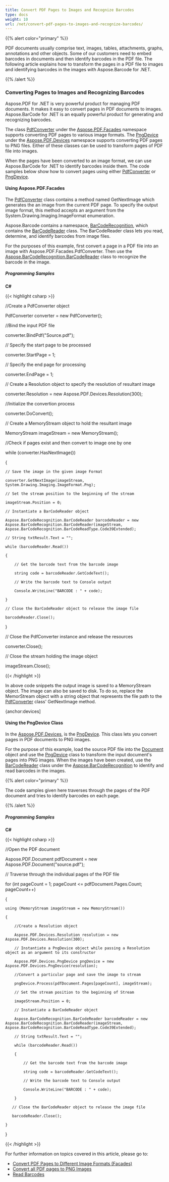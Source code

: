 ```yaml
---
title: Convert PDF Pages to Images and Recognize Barcodes
type: docs
weight: 10
url: /net/convert-pdf-pages-to-images-and-recognize-barcodes/
---
```


{{% alert color="primary" %}} 

PDF documents usually comprise text, images, tables, attachments, graphs, annotations and other objects. Some of our customers need to embed barcodes in documents and then identify barcodes in the PDF file. The following article explains how to transform the pages in a PDF file to images and identifying barcodes in the images with Aspose.Barcode for .NET.

{{% /alert %}} 
### **Converting Pages to Images and Recognizing Barcodes**
Aspose.PDF for .NET is very powerful product for managing PDF documents. It makes it easy to convert pages in PDF documents to images. Aspose.BarCode for .NET is an equally powerful product for generating and recognizing barcodes.

The class [PdfConverter](/pages/createpage.action?spaceKey=pdfnet&title=PdfConverter+Class&linkCreation=true&fromPageId=7118228) under the [Aspose.PDF.Facades](/pages/createpage.action?spaceKey=pdfnet&title=Aspose.PDF.Facades+namespace&linkCreation=true&fromPageId=7118228) namespace supports converting PDF pages to various image formats. The [PngDevice](/pages/createpage.action?spaceKey=pdfnet&title=PngDevice+Class&linkCreation=true&fromPageId=7118228) under the [Aspose.PDF.Devices](/pages/createpage.action?spaceKey=pdfnet&title=Aspose.PDF.Devices+namespace&linkCreation=true&fromPageId=7118228) namespace supports converting PDF pages to PNG files. Either of these classes can be used to transform pages of PDF file into images.

When the pages have been converted to an image format, we can use Aspose.BarCode for .NET to identify barcodes inside them. The code samples below show how to convert pages using either [PdfConverter](/pdf/net/convert-pdf-pages-to-images-and-recognize-barcodes-html/) or [PngDevice](/pdf/net/convert-pdf-pages-to-images-and-recognize-barcodes-html/).
#### **Using Aspose.PDF.Facades**
The [PdfConverter](/pages/createpage.action?spaceKey=pdfnet&title=PdfConverter+Class&linkCreation=true&fromPageId=7118228) class contains a method named GetNextImage which generates the an image from the current PDF page. To specify the output image format, this method accepts an argument from the System.Drawing.Imaging.ImageFormat enumeration.

Aspose.Barcode contains a namespace, [BarCodeRecognition](/pages/createpage.action?spaceKey=barcodenet&title=Aspose.BarCodeRecognition+namespace), which contains the [BarCodeReader](/pages/createpage.action?spaceKey=barcodenet&title=BarCodeReader+Class) class. The BarCodeReader class lets you read, determine, and identify barcodes from image files.

For the purposes of this example, first convert a page in a PDF file into an image with Aspose.PDF.Facades.PdfConverter. Then use the [Aspose.BarCodeRecognition.BarCodeReader](/pages/createpage.action?spaceKey=barcodenet&title=BarCodeReader+Class) class to recognize the barcode in the image.
##### **Programming Samples**
**C#**

{{< highlight csharp >}}

 //Create a PdfConverter object

PdfConverter converter = new PdfConverter();

//Bind the input PDF file

converter.BindPdf("Source.pdf");

// Specify the start page to be processed

converter.StartPage = 1;

// Specify the end page for processing

converter.EndPage = 1;

// Create a Resolution object to specify the resolution of resultant image

converter.Resolution = new Aspose.PDF.Devices.Resolution(300);

//Initialize the convertion process

converter.DoConvert();

// Create a MemoryStream object to hold the resultant image

MemoryStream imageStream = new MemoryStream();

//Check if pages exist and then convert to image one by one

while (converter.HasNextImage())

{

    // Save the image in the given image Format

    converter.GetNextImage(imageStream, System.Drawing.Imaging.ImageFormat.Png);

    // Set the stream position to the beginning of the stream

    imageStream.Position = 0;

    // Instantiate a BarCodeReader object

    Aspose.BarCodeRecognition.BarCodeReader barcodeReader = new Aspose.BarCodeRecognition.BarCodeReader(imageStream, Aspose.BarCodeRecognition.BarCodeReadType.Code39Extended);

    // String txtResult.Text = "";

    while (barcodeReader.Read())

    {

        // Get the barcode text from the barcode image

        string code = barcodeReader.GetCodeText();

        // Write the barcode text to Console output

        Console.WriteLine("BARCODE : " + code);

    }

    // Close the BarCodeReader object to release the image file

    barcodeReader.Close();

}

// Close the PdfConverter instance and release the resources

converter.Close();

// Close the stream holding the image object

imageStream.Close();

{{< /highlight >}}

In above code snippets the output image is saved to a MemoryStream object. The image can also be saved to disk. To do so, replace the MemorStream object with a string object that represents the file path to the [PdfConverter](/pages/createpage.action?spaceKey=pdfnet&title=PdfConverter+Class&linkCreation=true&fromPageId=7118228) class' GetNextImage method.

{anchor:devices]
#### **Using the PngDevice Class**
In the [Aspose.PDF.Devices](/pages/createpage.action?spaceKey=pdfnet&title=Aspose.PDF.Devices+namespace&linkCreation=true&fromPageId=7118228), is the [PngDevice](/pages/createpage.action?spaceKey=pdfnet&title=PngDevice+Class&linkCreation=true&fromPageId=7118228). This class lets you convert pages in PDF documents to PNG images.

For the purpose of this example, load the source PDF file into the [Document](/pages/createpage.action?spaceKey=pdfnet&title=Document+Class&linkCreation=true&fromPageId=7118228) object and use the [PngDevice](/pages/createpage.action?spaceKey=pdfnet&title=PngDevice+Class&linkCreation=true&fromPageId=7118228) class to transform the input document's pages into PNG images. When the images have been created, use the [BarCodeReader](/pages/createpage.action?spaceKey=barcodenet&title=BarCodeReader+Class) class under the [Aspose.BarCodeRecognition](/pages/createpage.action?spaceKey=barcodenet&title=Aspose.BarCodeRecognition+namespace) to identify and read barcodes in the images.

{{% alert color="primary" %}} 

The code samples given here traverses through the pages of the PDF document and tries to identify barcodes on each page.

{{% /alert %}} 
##### **Programming Samples**
**C#**

{{< highlight csharp >}}

 //Open the PDF document

Aspose.PDF.Document pdfDocument = new Aspose.PDF.Document("source.pdf");

// Traverse through the individual pages of the PDF file

for (int pageCount = 1; pageCount <= pdfDocument.Pages.Count; pageCount++)

{

    using (MemoryStream imageStream = new MemoryStream())

    {

        //Create a Resolution object

        Aspose.PDF.Devices.Resolution resolution = new Aspose.PDF.Devices.Resolution(300);

        // Instantiate a PngDevice object while passing a Resolution object as an argument to its constructor

        Aspose.PDF.Devices.PngDevice pngDevice = new Aspose.PDF.Devices.PngDevice(resolution);

        //Convert a particular page and save the image to stream

        pngDevice.Process(pdfDocument.Pages[pageCount], imageStream);

        // Set the stream position to the beginning of Stream

        imageStream.Position = 0;

        // Instantiate a BarCodeReader object

        Aspose.BarCodeRecognition.BarCodeReader barcodeReader = new Aspose.BarCodeRecognition.BarCodeReader(imageStream, Aspose.BarCodeRecognition.BarCodeReadType.Code39Extended);

        // String txtResult.Text = "";

        while (barcodeReader.Read())

        {

            // Get the barcode text from the barcode image

            string code = barcodeReader.GetCodeText();

            // Write the barcode text to Console output

            Console.WriteLine("BARCODE : " + code);

        }

       // Close the BarCodeReader object to release the image file

       barcodeReader.Close();

    }

}

{{< /highlight >}}

For further information on topics covered in this article, please go to:

- [Convert PDF Pages to Different Image Formats (Facades)]()
- [Convert all PDF pages to PNG Images](/pages/createpage.action?spaceKey=pdfnet&title=Convert+all+PDF+pages+to+PNG+Images&linkCreation=true&fromPageId=7118228)
- [Read Barcodes](https://docs-qa.aspose.com/display/barcodenet/Read+Barcodes)
